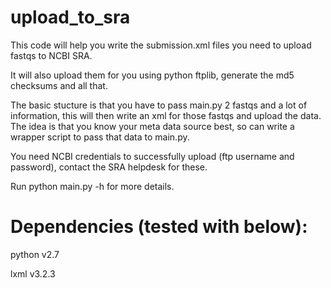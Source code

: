 # upload_to_sra

This code will help you write the submission.xml files you need to upload fastqs to NCBI SRA.

It will also upload them for you using python ftplib, generate the md5 checksums and all that.

The basic stucture is that you have to pass main.py 2 fastqs and a lot of information, this will then write an xml for those fastqs and upload the data. The idea is that you know your meta data source best, so can write a wrapper script to pass that data to main.py.

You need NCBI credentials to successfully upload (ftp username and password), contact the SRA helpdesk for these.

Run python main.py -h for more details.

# Dependencies (tested with below):

python v2.7

lxml v3.2.3